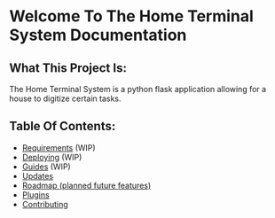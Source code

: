 # Welcome To The Home Terminal System Documentation
## What This Project Is:
The Home Terminal System is a python flask application allowing for a
house to digitize certain tasks.

## Table Of Contents:
-   [Requirements](Requirements.md) (WIP)
-   [Deploying](Deploying.md) (WIP)
-   [Guides](Guides.md) (WIP)
-   [Updates](Updating.md)
-   [Roadmap (planned future features)](Roadmap.md)
-   [Plugins](Plugins.md)
-   [Contributing](Contributing.md)
